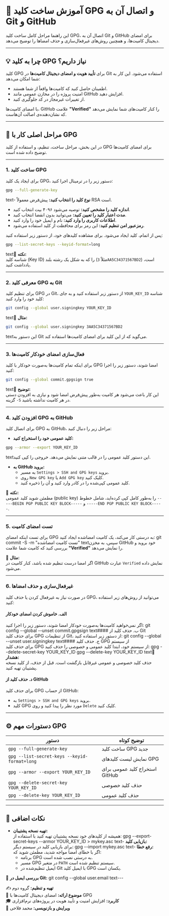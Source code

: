 # 🧭 آموزش ساخت کلید GPG و اتصال آن به Git و GitHub

این راهنما مراحل کامل ساخت کلید GPG، اتصال آن به Git و GitHub برای امضای دیجیتال کامیت‌ها، و همچنین روش‌های غیرفعال‌سازی و حذف امضاها را توضیح می‌دهد.

---

## 💡 چرا به کلید GPG نیاز داریم؟

کلید GPG برای **تأیید هویت و امضای دیجیتال کامیت‌ها** در Git استفاده می‌شود. این کار به شما امکان می‌دهد:  
- اطمینان حاصل کنید که کامیت‌ها واقعاً از شما هستند.  
- امنیت پروژه را در مخازن عمومی مانند GitHub افزایش دهید.  
- از تغییرات غیرمجاز در کد جلوگیری کنید.  

با امضای کامیت‌ها، GitHub علامت **"Verified"** را کنار کامیت‌های شما نمایش می‌دهد که نشان‌دهنده‌ی اصالت آن‌هاست.

---

## 🔁 مراحل اصلی کار با GPG

در این بخش، مراحل ساخت، تنظیم، و استفاده از کلید GPG برای امضای کامیت‌ها توضیح داده شده است.

---

### 1. ساخت کلید GPG

برای ایجاد یک کلید GPG، دستور زیر را در ترمینال اجرا کنید:
```bash
gpg --full-generate-key
```
text- **نوع کلید را انتخاب کنید:** پیش‌فرض معمولاً RSA است.  
- **اندازه کلید را مشخص کنید:** توصیه می‌شود ۴۰۹۶ بیت انتخاب کنید.  
- **مدت اعتبار کلید را تعیین کنید:** می‌توانید بدون انقضا انتخاب کنید.  
- **اطلاعات کاربری را وارد کنید:** نام و ایمیل خود را وارد کنید.  
- **رمزعبور امن تنظیم کنید:** این رمز برای محافظت از کلید استفاده می‌شود.  

پس از اتمام، کلید ایجاد می‌شود. برای مشاهده کلیدهای خود، از دستور زیر استفاده کنید:
```bash
gpg --list-secret-keys --keyid-format=long
```
text📌 **نکته:**  
شناسه کلید (Key ID) را که به شکل یک رشته بلند (مثلاً `3AA5C34371567BD2`) است، یادداشت کنید.

---

### 2. معرفی کلید GPG به Git

برای تنظیم کلید GPG در Git، از دستور زیر استفاده کنید و به جای `YOUR_KEY_ID` شناسه کلید خود را وارد کنید:
```bash
git config --global user.signingkey YOUR_KEY_ID
```
text📘 **مثال:**
```bash
git config --global user.signingkey 3AA5C34371567BD2
```
textاین دستور به Git می‌گوید که از این کلید برای امضای کامیت‌ها استفاده کند.

---

### 3. فعال‌سازی امضای خودکار کامیت‌ها

برای اینکه تمام کامیت‌ها به‌صورت خودکار با کلید GPG امضا شوند، دستور زیر را اجرا کنید:
```bash
git config --global commit.gpgsign true
```
text📍 **توضیح:**  
این کار باعث می‌شود هر کامیت به‌طور پیش‌فرض امضا شود و نیازی به افزودن دستی گزینه `-S` در هر کامیت نداشته باشید.

---

### 4. افزودن کلید GPG به GitHub

برای اتصال کلید GPG به GitHub، مراحل زیر را دنبال کنید:  

- **کلید عمومی خود را استخراج کنید:**
```bash
gpg --armor --export YOUR_KEY_ID
```
textاین دستور کلید عمومی را در قالب متنی نمایش می‌دهد. خروجی را کپی کنید.  

- **به GitHub بروید:**  
  - به مسیر `Settings > SSH and GPG keys` بروید.  
  - روی `New GPG key` یا `Add GPG key` کلیک کنید.  
  - کلید عمومی کپی‌شده را در کادر وارد کنید و آن را ذخیره کنید.  

📌 **نکته:**  
مطمئن شوید کلید عمومی (public key) را به‌طور کامل کپی کرده‌اید، شامل خطوط 
`-----BEGIN PGP PUBLIC KEY BLOCK-----` و `-----END PGP PUBLIC KEY BLOCK-----`.

---

### 5. تست امضای کامیت

برای تست اینکه امضای GPG به درستی کار می‌کند، یک کامیت امضاشده ایجاد کنید:
git commit -S -m "تست کامیت امضاشده"
textسپس، به مخزن GitHub خود بروید و بررسی کنید که کامیت شما علامت **"Verified"** را نمایش می‌دهد.

📘 **مثال:**  
اگر امضا درست تنظیم شده باشد، کنار کامیت در GitHub عبارت `Verified` نمایش داده می‌شود.

---

### 6. غیرفعال‌سازی و حذف امضاها

در صورت نیاز به غیرفعال کردن یا حذف کلید GPG، می‌توانید از روش‌های زیر استفاده کنید:

#### الف. خاموش کردن امضای خودکار  
اگر نمی‌خواهید کامیت‌ها به‌صورت خودکار امضا شوند، دستور زیر را اجرا کنید:
git config --global --unset commit.gpgsign
text#### ب. حذف کلید از Git  
برای حذف کلید GPG از تنظیمات Git، از دستور زیر استفاده کنید:
git config --global --unset user.signingkey
text#### ج. حذف کلید GPG از سیستم  
برای حذف کلید GPG از سیستم خود، ابتدا کلید عمومی و خصوصی را حذف کنید:
gpg --delete-secret-key YOUR_KEY_ID
gpg --delete-key YOUR_KEY_ID
text📍 **هشدار:**  
حذف کلید خصوصی و عمومی غیرقابل بازگشت است. قبل از حذف، از کلید نسخه پشتیبان تهیه کنید.

#### د. حذف کلید از GitHub  
برای حذف کلید GPG از حساب GitHub:  
- به `Settings > SSH and GPG keys` بروید.  
- کلید GPG مورد نظر را پیدا کنید و روی `Delete` کلیک کنید.

---

## ⚙️ دستورات مهم GPG

| دستور | توضیح کوتاه |
|-------|-------------|
| `gpg --full-generate-key` | ساخت کلید GPG جدید |
| `gpg --list-secret-keys --keyid-format=long` | نمایش لیست کلیدهای GPG |
| `gpg --armor --export YOUR_KEY_ID` | استخراج کلید عمومی برای GitHub |
| `gpg --delete-secret-key YOUR_KEY_ID` | حذف کلید خصوصی |
| `gpg --delete-key YOUR_KEY_ID` | حذف کلید عمومی |

---

## 🧩 نکات اضافی

- **تهیه نسخه پشتیبان:**  
همیشه از کلیدهای خود نسخه پشتیبان تهیه کنید با استفاده از:
gpg --export-secret-keys --armor YOUR_KEY_ID > mykey.asc
text- **بازیابی کلید:**  
برای بازیابی کلید در سیستم دیگر:
gpg --import mykey.asc
text- **رفع خطا:**  
اگر با خطای امضا مواجه شدید، مطمئن شوید که:  
  - برنامه GPG به درستی نصب شده است.  
  - مسیر GPG در متغیر `PATH` سیستم تنظیم شده است.  
  - ایمیل تنظیم‌شده در Git با ایمیل کلید GPG یکسان است.  

📘 **بررسی ایمیل در Git:**
git config --global user.email
text---

✍️ **تهیه و تنظیم:** گروه دوم  
📅 **موضوع ارائه:** امضای دیجیتال کامیت‌ها با GPG  
🎓 **کاربرد:** افزایش امنیت و تأیید هویت در پروژه‌های نرم‌افزاری  
📘 **ویرایش و بازنویسی:** محمد فلاحی
